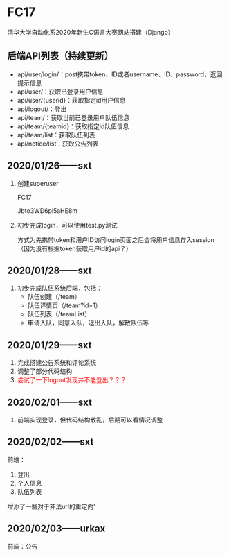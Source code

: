 # FC17
清华大学自动化系2020年新生C语言大赛网站搭建（Django）



## 后端API列表（持续更新）

+ api/user/login/：post携带token、ID或者username、ID、password，返回提示信息
+ api/user/：获取已登录用户信息
+ api/user/{userid}：获取指定id用户信息
+ api/logout/：登出
+ api/team/：获取当前已登录用户队伍信息
+ api/team/{teamid}：获取指定id队伍信息
+ api/team/list：获取队伍列表
+ api/notice/list：获取公告列表


## 2020/01/26——sxt

1. 创建superuser

   FC17

   Jbto3WD6pi5aHE8m

2. 初步完成login，可以使用test.py测试

   ​	方式为先携带token和用户ID访问login页面之后会将用户信息存入session（因为没有根据token获取用户id的api？）



## 2020/01/28——sxt

1. 初步完成队伍系统后端，包括：
   + 队伍创建（/team）
   + 队伍详情页（/team?id=1）
   + 队伍列表（/teamList）
   + 申请入队，同意入队，退出入队，解散队伍等



## 2020/01/29——sxt

1. 完成搭建公告系统和评论系统
2. 调整了部分代码结构
3. <font color=red>尝试了一下logout发现并不能登出？？？</font> 



## 2020/02/01——sxt

1. 前端实现登录，但代码结构散乱，后期可以看情况调整



## 2020/02/02——sxt

前端：

1. 登出
2. 个人信息
3. 队伍列表

增添了一些对于非法url的重定向'


## 2020/02/03——urkax

前端：公告